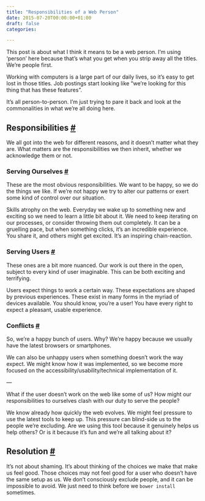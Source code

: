 ```yaml
---
title: "Responsibilities of a Web Person"
date: 2015-07-20T00:00:00+01:00
draft: false
categories: 

---
```

<p>This post is about what I think it means to be a web person. I’m using ‘person’ here because that’s what you get when you strip away all the titles. We’re people first. </p>
<p>Working with computers is a large part of our daily lives, so it’s easy to get lost in those titles. Job postings start looking like “we’re looking for this thing that has these features”. </p>
<p>It’s all person-to-person. I’m just trying to pare it back and look at the commonalities in what we’re all doing here.</p>
<h2 id="responsibilities">Responsibilities <a class="anchor" href="#responsibilities" title="Responsibilities">#</a></h2>
<p>We all got into the web for different reasons, and it doesn’t matter what they are. What matters are the responsibilities we then inherit, whether we acknowledge them or not.</p>
<h3 id="serving-ourselves">Serving Ourselves <a class="anchor" href="#serving-ourselves" title="Serving Ourselves">#</a></h3>
<p>These are the most obvious responsibilities. We want to be happy, so we do the things we like. If we’re not happy we try to alter our patterns or exert some kind of control over our situation.</p>
<p>Skills atrophy on the web. Everyday we wake up to something new and exciting so we need to learn a little bit about it. We need to keep iterating on our processes, or consider throwing them out completely. It can be a gruelling pace, but when something clicks, it’s an incredible experience. You share it, and others might get excited. It’s an inspiring chain-reaction.</p>
<h3 id="serving-users">Serving Users <a class="anchor" href="#serving-users" title="Serving Users">#</a></h3>
<p>These ones are a bit more nuanced. Our work is out there in the open, subject to every kind of user imaginable. This can be both exciting and terrifying. </p>
<p>Users expect things to work a certain way. These expectations are shaped by previous experiences. These exist in many forms in the myriad of devices available. You should know, you’re a user! You have every right to expect a pleasant, usable experience.</p>
<h3 id="conflicts">Conflicts <a class="anchor" href="#conflicts" title="Conflicts">#</a></h3>
<p>So, we’re a happy bunch of users. Why? We’re happy because we usually have the latest browsers or smartphones.</p>
<p>We can also be unhappy users when something doesn’t work the way expect. We might know how it was implemented, so we become more focused on the accessibility/usability/technical implementation of it.</p>
<p>—</p>
<p>What if the user doesn’t work on the web like some of us? How might our responsibilities to ourselves clash with our duty to serve the people?</p>
<p>We know already how quickly the web evolves. We might feel pressure to use the latest tools to keep up. This pressure can blind-side us to the people we’re excluding. Are we using this tool because it genuinely helps us help others? Or is it because it’s fun and we’re all talking about it?</p>
<h2 id="resolution">Resolution <a class="anchor" href="#resolution" title="Resolution">#</a></h2>
<p>It’s not about shaming. It’s about thinking of the choices we make that make us feel good. Those choices may not feel good for a user who doesn’t have the same setup as us. We don’t consciously exclude people, and it can be impossible to avoid. We just need to think before we <code>bower install</code> sometimes.</p>